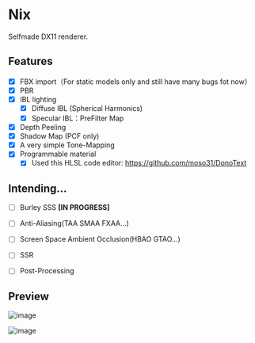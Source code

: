 # Nix

Selfmade DX11 renderer.

## Features
- [x] FBX import（For static models only and still have many bugs fot now）
- [x] PBR
- [x] IBL lighting
  - [x] Diffuse IBL (Spherical Harmonics)
  - [x] Specular IBL：PreFilter Map
- [x] Depth Peeling
- [x] Shadow Map (PCF only)
- [x] A very simple Tone-Mapping
- [x] Programmable material
  - [x] Used this HLSL code editor: https://github.com/moso31/DonoText

## Intending...
- [ ] Burley SSS **\[IN PROGRESS\]**

- [ ] Anti-Aliasing(TAA SMAA FXAA...)
- [ ] Screen Space Ambient Occlusion(HBAO GTAO...)
- [ ] SSR
- [ ] Post-Processing

## Preview

![image](https://github.com/moso31/Nix/assets/15684115/57f5c57a-dd6e-44f7-9cd6-12bfaea29b69)

![image](https://github.com/moso31/Nix/assets/15684115/70bf7f43-61eb-473a-8b7a-5a3fad1230b6)

